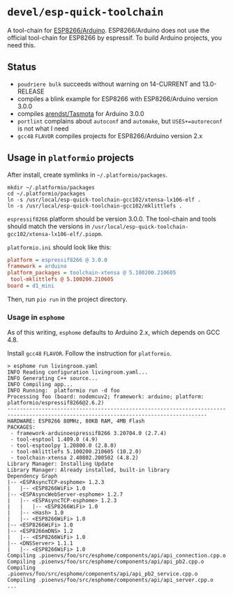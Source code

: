 # `devel/esp-quick-toolchain`

A tool-chain for [ESP8266/Arduino](https://github.com/esp8266/Arduino).
ESP8266/Arduino does not use the official tool-chain for ESP8266 by espressif.
To build Arduino projects, you need this.

## Status

* `poudriere bulk` succeeds without warning on 14-CURRENT and 13.0-RELEASE
* compiles a blink example for ESP8266 with ESP8266/Arduino version 3.0.0
* compiles [arendst/Tasmota](https://github.com/arendst/Tasmota) for Arduino
  3.0.0
* `portlint` complains about `autoconf` and `automake`, but `USES+=autoreconf`
  is not what I need
* `gcc48` `FLAVOR` compiles projects for ESP8266/Arduino version 2.x

## Usage in `platformio` projects

After install, create symlinks in `~/.platformio/packages`.

```console
mkdir ~/.platformio/packages
cd ~/.platformio/packages
ln -s /usr/local/esp-quick-toolchain-gcc102/xtensa-lx106-elf .
ln -s /usr/local/esp-quick-toolchain-gcc102/mklittlefs .
```

`espressif8266` platform should be version 3.0.0. The tool-chain and tools
should match the versions in `/usr/local/esp-quick-toolchain-gcc102/xtensa-lx106-elf/.piopm`.

`platformio.ini` should look like this:

```ini
platform = espressif8266 @ 3.0.0
framework = arduino
platform_packages = toolchain-xtensa @ 5.100200.210605
 tool-mklittlefs @ 5.100200.210605
board = d1_mini
```

Then, run `pio run` in the project directory.

### Usage in `esphome`

As of this writing, `esphome` defaults to Arduino 2.x, which depends on GCC 4.8.

Install `gcc48` `FLAVOR`. Follow the instruction for `platformio`.

```console
> esphome run livingroom.yaml
INFO Reading configuration livingroom.yaml...
INFO Generating C++ source...
INFO Compiling app...
INFO Running:  platformio run -d foo
Processing foo (board: nodemcuv2; framework: arduino; platform: platformio/espressif8266@2.6.2)
--------------------------------------------------------------------------------------------------------------------------------------
HARDWARE: ESP8266 80MHz, 80KB RAM, 4MB Flash
PACKAGES:
 - framework-arduinoespressif8266 3.20704.0 (2.7.4)
 - tool-esptool 1.409.0 (4.9)
 - tool-esptoolpy 1.20800.0 (2.8.0)
 - tool-mklittlefs 5.100200.210605 (10.2.0)
 - toolchain-xtensa 2.40802.200502 (4.8.2)
Library Manager: Installing Update
Library Manager: Already installed, built-in library
Dependency Graph
|-- <ESPAsyncTCP-esphome> 1.2.3
|   |-- <ESP8266WiFi> 1.0
|-- <ESPAsyncWebServer-esphome> 1.2.7
|   |-- <ESPAsyncTCP-esphome> 1.2.3
|   |   |-- <ESP8266WiFi> 1.0
|   |-- <Hash> 1.0
|   |-- <ESP8266WiFi> 1.0
|-- <ESP8266WiFi> 1.0
|-- <ESP8266mDNS> 1.2
|   |-- <ESP8266WiFi> 1.0
|-- <DNSServer> 1.1.1
|   |-- <ESP8266WiFi> 1.0
Compiling .pioenvs/foo/src/esphome/components/api/api_connection.cpp.o
Compiling .pioenvs/foo/src/esphome/components/api/api_pb2.cpp.o
Compiling .pioenvs/foo/src/esphome/components/api/api_pb2_service.cpp.o
Compiling .pioenvs/foo/src/esphome/components/api/api_server.cpp.o
...
```
